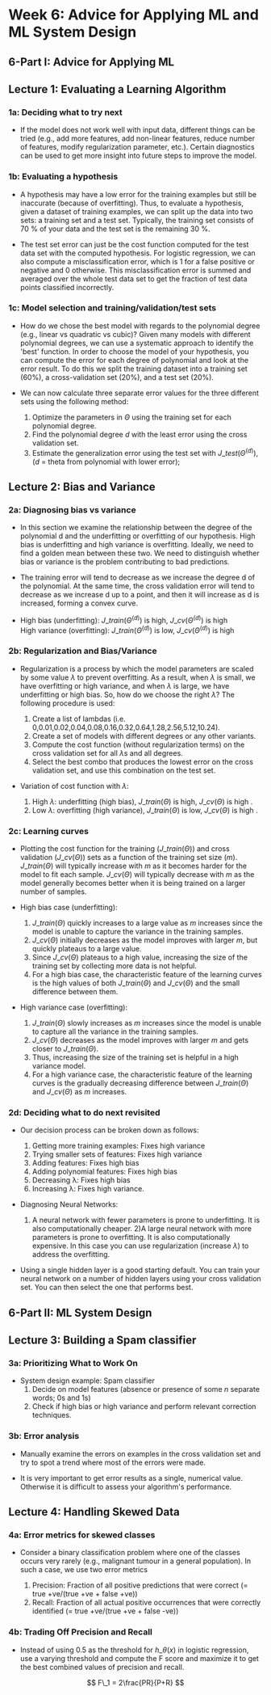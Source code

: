 # Week 6: Advice for Applying ML and ML System Design

## 6-Part I: Advice for Applying ML

## Lecture 1: Evaluating a Learning Algorithm

### 1a: Deciding what to try next

* If the model does not work well with input data, different things can be tried (e.g., add more features, add non-linear features, reduce number of features, modify regularization parameter, etc.). Certain diagnostics can be used to get more insight into future steps to improve the model.

### 1b: Evaluating a hypothesis

* A hypothesis may have a low error for the training examples but still be inaccurate (because of overfitting). Thus, to evaluate a hypothesis, given a dataset of training examples, we can split up the data into two sets: a training set and a test set. Typically, the training set consists of 70 % of your data and the test set is the remaining 30 %.

* The test set error can just be the cost function computed for the test data set with the computed hypothesis. For logistic regression, we can also compute a misclassification error, which is 1 for a false positive or negative and 0 otherwise. This misclassification error is summed and averaged over the whole test data set to get the fraction of test data points classified incorrectly.

### 1c: Model selection and training/validation/test sets 

* How do we chose the best model with regards to the polynomial degree (e.g., linear vs quadratic vs cubic)? Given many models with different polynomial degrees, we can use a systematic approach to identify the 'best' function. In order to choose the model of your hypothesis, you can compute the error for each degree of polynomial and look at the error result. To do this we split the training dataset into a training set (60%), a cross-validation set (20%), and a test set (20%).

* We can now calculate three separate error values for the three different sets using the following method:
    1) Optimize the parameters in $\Theta$ using the training set for each polynomial degree.
    2) Find the polynomial degree $d$ with the least error using the cross validation set.
    3) Estimate the generalization error using the test set with $J\_{test}(\Theta^{(d)})$, ($d$ = theta from polynomial with lower error);
    
## Lecture 2: Bias and Variance    

### 2a: Diagnosing bias vs variance

* In this section we examine the relationship between the degree of the polynomial d and the underfitting or overfitting of our hypothesis. High bias is underfitting and high variance is overfitting. Ideally, we need to find a golden mean between these two. We need to distinguish whether bias or variance is the problem contributing to bad predictions.

* The training error will tend to decrease as we increase the degree d of the polynomial. At the same time, the cross validation error will tend to decrease as we increase d up to a point, and then it will increase as d is increased, forming a convex curve.

* High bias (underfitting): $J\_{train}(\Theta^{(d)})$ is high, $J\_{cv}(\Theta^{(d)})$ is high  
  High variance (overfitting): $J\_{train}(\Theta^{(d)})$ is low, $J\_{cv}(\Theta^{(d)})$ is high
  
### 2b: Regularization and Bias/Variance

* Regularization is a process by which the model parameters are scaled by some value $\lambda$ to prevent overfitting. As a result, when $\lambda$ is small, we have overfitting or high variance, and when $\lambda$ is large, we have underfitting or high bias. So, how do we choose the right $\lambda$? The following procedure is used:

    1) Create a list of lambdas (i.e. 0,0.01,0.02,0.04,0.08,0.16,0.32,0.64,1.28,2.56,5.12,10.24).
    2) Create a set of models with different degrees or any other variants.
    3) Compute the cost function (without regularization terms) on the cross validation set for all $\lambda$s and all degrees.
    4) Select the best combo that produces the lowest error on the cross validation set, and use this combination on the test set.
    
* Variation of cost function with $\lambda$: 
    1) High $\lambda$: underfitting (high bias), $J\_{train}(\Theta)$ is high, $J\_{cv}(\Theta)$ is high .
    2) Low $\lambda$: overfitting (high variance), $J\_{train}(\Theta)$ is low, $J\_{cv}(\Theta)$ is high .
    
### 2c: Learning curves

* Plotting the cost function for the training ($J\_{train}(\Theta)$) and cross validation ($J\_{cv}(\Theta)$) sets as a function of the training set size ($m$). $J\_{train}(\Theta)$ will typically increase with $m$ as it becomes harder for the model to fit each sample. $J\_{cv}(\Theta)$ will typically decrease with $m$ as the model generally becomes better when it is being trained on a larger number of samples.

* High bias case (underfitting): 
    1) $J\_{train}(\Theta)$ quickly increases to a large value as $m$ increases since the model is unable to capture the variance in the training samples.
    2) $J\_{cv}(\Theta)$ initially decreases as the model improves with larger $m$, but quickly plateaus to a large value.
    3) Since $J\_{cv}(\Theta)$ plateaus to a high value, increasing the size of the training set by collecting more data is not helpful.
    4) For a high bias case, the characteristic feature of the learning curves is the high values of both $J\_{train}(\Theta)$ and $J\_{cv}(\Theta)$ and the small difference between them.
    
* High variance case (overfitting):
    1) $J\_{train}(\Theta)$ slowly increases as $m$ increases since the model is unable to capture all the variance in the training samples.
    2) $J\_{cv}(\Theta)$ decreases as the model improves with larger $m$ and gets closer to $J\_{train}(\Theta)$.
    3) Thus, increasing the size of the training set is helpful in a high variance model.
    4) For a high variance case, the characteristic feature of the learning curves is the gradually decreasing difference between $J\_{train}(\Theta)$ and $J\_{cv}(\Theta)$ as $m$ increases.
    

### 2d: Deciding what to do next revisited

* Our decision process can be broken down as follows:
    1) Getting more training examples: Fixes high variance
    2) Trying smaller sets of features: Fixes high variance
    3) Adding features: Fixes high bias
    4) Adding polynomial features: Fixes high bias
    5) Decreasing λ: Fixes high bias
    6) Increasing λ: Fixes high variance.
    
* Diagnosing Neural Networks: 
    1) A neural network with fewer parameters is prone to underfitting. It is also computationally cheaper.
    2)A large neural network with more parameters is prone to overfitting. It is also computationally expensive. In this case you can use regularization (increase $\lambda$) to address the overfitting.

* Using a single hidden layer is a good starting default. You can train your neural network on a number of hidden layers using your cross validation set. You can then select the one that performs best.


## 6-Part II: ML System Design

## Lecture 3: Building a Spam classifier

### 3a: Prioritizing What to Work On

* System design example: Spam classifier
    1) Decide on model features  (absence or presence of some $n$ separate words; 0s and 1s)
    2) Check if high bias or high variance and perform relevant correction techniques.
    
### 3b: Error analysis

* Manually examine the errors on examples in the cross validation set and try to spot a trend where most of the errors were made.

* It is very important to get error results as a single, numerical value. Otherwise it is difficult to assess your algorithm's performance.

## Lecture 4: Handling Skewed Data

### 4a: Error metrics for skewed classes

* Consider a binary classification problem where one of the classes occurs very rarely (e.g., malignant tumour in a general population). In such a case, we use two error metrics 

    1) Precision: Fraction of all positive predictions that were correct (= true +ve/(true +ve + false +ve))
    2) Recall: Fraction of all actual positive occurrences that were correctly identified (= true +ve/(true +ve + false -ve))
    
### 4b: Trading Off Precision and Recall

* Instead of using 0.5 as the threshold for $h\_\theta(x)$ in logistic regression, use a varying threshold and compute the F score and maximize it to get the best combined values of precision and recall.  

$$
F\_1 = 2\frac{PR}{P+R}
$$